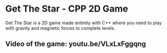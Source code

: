 # Get The Star - CPP 2D Game
 Get The Star is a 2D game made entirely with C++ where you need to play with gravity and magnetic forces to complete levels.

## Video of the game: youtu.be/VLxLxFggqng
